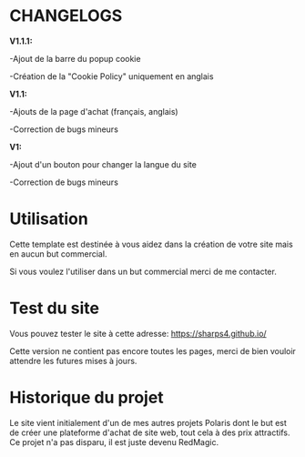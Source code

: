 # CHANGELOGS

**V1.1.1:**

-Ajout de la barre du popup cookie

-Création de la "Cookie Policy" uniquement en anglais

**V1.1:**

-Ajouts de la page d'achat (français, anglais)

-Correction de bugs mineurs


**V1:**

-Ajout d'un bouton pour changer la langue du site            

-Correction de bugs mineurs

# Utilisation

Cette template est destinée à vous aidez dans la création de votre site mais en aucun but commercial. 

Si vous voulez l'utiliser dans un but commercial merci de me contacter.

# Test du site

Vous pouvez tester le site à cette adresse: https://sharps4.github.io/

Cette version ne contient pas encore toutes les pages, merci de bien vouloir attendre les futures mises à jours.

# Historique du projet

Le site vient initialement d'un de mes autres projets Polaris dont le but est de créer une plateforme d'achat de site web, tout cela à des prix attractifs. Ce projet n'a pas disparu, il est juste devenu RedMagic.
